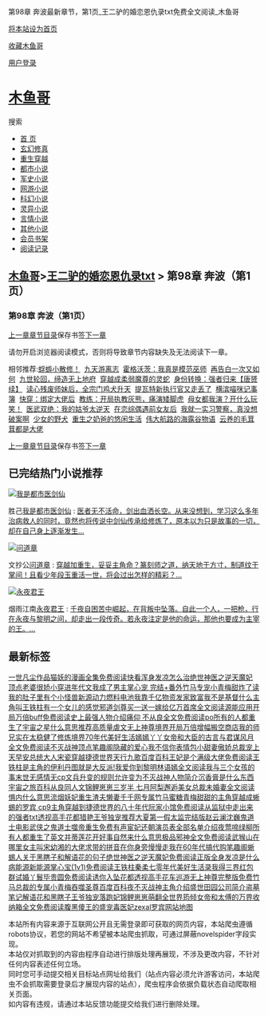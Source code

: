 第98章 奔波最新章节，第1页\_王二驴的婚恋恩仇录txt免费全文阅读\_木鱼哥

[将本站设为首页](javascript:winSetHP();)

[收藏木鱼哥](javascript:winAddFav())

[用户登录](/login.html?url=https%3A%2F%2Fwww.muyuge.net%2Finfo%2F3926859%2F66756872.html)

[木鱼哥](/)
========

搜索

* [首 页](/)
* [玄幻修真](/sort1/1.html)
* [重生穿越](/sort2/1.html)
* [都市小说](/sort3/1.html)
* [军史小说](/sort4/1.html)
* [网游小说](/sort5/1.html)
* [科幻小说](/sort6/1.html)
* [灵异小说](/sort7/1.html)
* [言情小说](/sort8/1.html)
* [其他小说](/sort9/1.html)
* [会员书架](/mybook.html)
* [阅读记录](/jilu.html)

[木鱼哥](/)>[王二驴的婚恋恩仇录txt](/info/3926859.html) > 第98章 奔波（第1页）
----------------------------------------------------------

### 第98章 奔波（第1页）

[上一章](/info/3926859/66756871.html)[章节目录](/info/3926859.html)保存书签[下一章](/info/3926859/66756872_1.html)

请勿开启浏览器阅读模式，否则将导致章节内容缺失及无法阅读下一章。

相邻推荐:[蜉蝣小散修！](/read/118663.html)  [九天游离志](/read/118662.html)  [霍格沃茨：我真是模范巫师](/read/118649.html)  [再告白一次又如何](/read/118658.html)  [九世轮回，缔造无上地府](/read/118646.html)  [穿越成柔弱魔尊的灵蛇](/read/118654.html)  [身份转换：强者归来【唐赟续】](https://www.shxsw.com/novel_132518/index.html)  [读心残废师妹后，全宗门鸡犬升天](/read/118661.html)  [提瓦特新执行官又走丢了](/read/118656.html)  [横滨喵咪记事簿](/read/118655.html)  [快穿：绑定大佬后](/read/118664.html)  [教练：开局执教灰熊，痛演矮脚虎](/read/118648.html)  [母女都我演？开什么玩笑！](/read/118653.html)  [医武双绝：我的姑爷太逆天](/read/118652.html)  [在恋综偶遇前女友后](/read/118660.html)  [我就一实习警察，真没想破案啊](/read/118651.html)  [少女的野犬](/read/118659.html)  [重生之奶爸的悠闲生活](/read/118647.html)  [伟大航路的海露谷物语](/read/118657.html)  [云养的毛茸茸都是大佬](/read/118650.html)

[上一章](/info/3926859/66756871.html)[章节目录](/info/3926859.html)保存书签[下一章](/info/3926859/66756872_1.html)

已完结热门小说推荐
---------

[![我是都市医剑仙](/img/72879.jpg)](/read/72879.html)

胜己[我是都市医剑仙](/read/72879.html)
:   [医者无不活命，剑出血洒长空。从来没想到，学习这么多年治病救人的同时，竟然也将传说中剑仙传承给修炼了，原本以为只是故事的一切，却在自己身上逐渐发生...](/read/72879.html)

[![问道章](/img/72880.jpg)](/read/72880.html)

文抄公[问道章](/read/72880.html)
:   [穿越加重生，妥妥主角命？篆刻师之道，纳天地于方寸，制道纹于掌间！且看少年段玉重活一世，将会过出怎样的精彩？...](/read/72880.html)

[![永夜君王](/img/568.jpg)](/read/568.html)

烟雨江南[永夜君王](/read/568.html)
:   [千夜自困苦中崛起，在背叛中坠落。自此一个人，一把枪，行在永夜与黎明之间，却走出一段传奇。若永夜注定是他的命运，那他也要成为主宰的王。...](/read/568.html)

最新标签
----

[一世凡尘作品](/info/3929742.html)[猫妖的漫画全集免费阅读快看](/info/3930008.html)[浑身发凉怎么治](/info/3929854.html)[绝世神医之逆天魔妃 顶点](/info/3929859.html)[老婆很娇小](/info/3929964.html)[穿进年代文我成了男主掌心宠 完结+番外](/info/3929921.html)[竹马专宠小青梅甜炸了读](/info/3929899.html)[我的肚子里有个小怪兽](/info/3929761.html)[新源动力燃料电池](/info/3929770.html)[我靠千亿物资发家致富](/info/3929878.html)[我不是基督](/info/3929829.html)[什么主角叫王铁柱](/info/3929969.html)[有一个女儿的感觉](/info/3930006.html)[邪道剑尊](/info/3929879.html)[买一送一嫁给亿万首席全文阅读](/info/3929785.html)[源能应用](/info/3929768.html)[开局万倍buff免费阅读](/info/3929886.html)[史上最强人物介绍](/info/3929979.html)[痛仰 不](/info/3929820.html)[从良全文免费阅读po](/info/3929914.html)[所有的人都重生了](/info/3929740.html)[宇宙之星什么意思](/info/3929954.html)[推荐高质量虐文](/info/3929845.html)[无上神尊境界](/info/3929933.html)[开局万倍增幅搬空商店](/info/3929887.html)[我的师兄实在太稳健了修炼境界](/info/3929780.html)[70年代美好生活嫣嫣丫丫](/info/3929732.html)[女帝和大臣的古言](/info/3929889.html)[与君谋风月全文免费阅读](/info/3929993.html)[不灭战神顶点笔趣阁](/info/3929835.html)[隐藏的爱心](/info/3929939.html)[我不信你表情包](/info/3929828.html)[小甜妻傲娇总裁宠上天](/info/3929844.html)[早安总统大人宋瓷](/info/3929870.html)[穿越捷德世界](/info/3929977.html)[天行九歌百度百科](/info/3929753.html)[王妃是个满级大佬免费阅读](/info/3929721.html)[王铁柱是主角的](/info/3929966.html)[伊利丹图](/info/3929936.html)[就是大反派!](/info/3929919.html)[我爱你到黎明林语嫣全文阅读](/info/3929999.html)[我与三个女孩的事](/info/3929937.html)[末世无感情无cp文](/info/3929858.html)[兵升变的规则允许变为](/info/3929912.html)[不灭战神人物简介](/info/3929834.html)[沉香膏是什么东西](/info/3929983.html)[宇宙之旅百科](/info/3929951.html)[从良同人文](/info/3929915.html)[锦鲤崽崽三岁半 七月阿梨](/info/3929868.html)[邂逅美女总裁未婚妻全文阅读](/info/3929935.html)[惧内什么意思](/info/3929819.html)[流烟妖妃](/info/3929755.html)[重生渣夫懒妻千千网](/info/3929831.html)[专属竹马蜜糖青梅甜甜的](/info/3929900.html)[主角穿越成蜥蜴的](/info/3929724.html)[罗宾 cp9](/info/3929727.html)[主角穿越到捷德世界的](/info/3929978.html)[八十年代阮家小馆免费阅读](/info/3929838.html)[从监狱中走出来的强者txt](/info/3929856.html)[透视高手花都猎艳](/info/3929898.html)[王爷独宠推荐](/info/3929792.html)[大夏第一假太监完结版](/info/3929928.html)[赵云澜沈巍](/info/3929763.html)[鬼道士电影](/info/3929778.html)[武侠之鬼道士](/info/3929777.html)[噬帝重生免费有声](/info/3929818.html)[宦妃还朝演员表全部名单介绍](/info/3930007.html)[夜莺啼绿柳](/info/3929908.html)[所有人都重生了英文](/info/3929739.html)[并蒂莲花开好事自然来什么意思](/info/3929962.html)[极品邪神全文免费阅读](/info/3929927.html)[武猴山在哪里](/info/3929719.html)[女主叫宋幼湘的](/info/3929873.html)[大佬求带的拼音](/info/3929871.html)[在你身旁慢慢走](/info/3930005.html)[我在60年代搞代购笔趣阁](/info/3929737.html)[蜥蜴人](/info/3929723.html)[关于黑瞎子和解语花的句子](/info/3929822.html)[绝世神医之逆天魔妃免费阅读正版](/info/3929863.html)[全身发凉是什么病](/info/3929852.html)[能源新能源](/info/3929771.html)[掌心宝(1v1)](/info/3929764.html)[免费阅读王铁柱秦柔](/info/3929970.html)[七零年代美好生活录](/info/3929733.html)[我得三界红包群](/info/3929787.html)[试婚丫鬟毕贵圆免费阅读](/info/3929750.html)[诱你入坠](/info/3929782.html)[花都透视高手花车巡游](/info/3929895.html)[无上神尊完整版免费](/info/3929931.html)[竹马总裁的专属小青梅](/info/3929901.html)[吞噬圣尊百度百科夜](/info/3929817.html)[不灭战神主角介绍](/info/3929833.html)[盛世田园公司简介](/info/3929717.html)[盗墓笔记解语花和黑瞎子](/info/3929824.html)[王爷独宠落跑妃](/info/3929795.html)[锦鲤崽崽萌翻全世界筠倾](/info/3929867.html)[女帝和太傅的](/info/3929888.html)[万界收纳箱全文免费阅读](/info/3929722.html)[腹黑傻王的盛宠毒医妃](/info/3929872.html)[zexal罗宾](/info/3929728.html)[网站地图](/sitemap_1.xml)

本站所有内容来源于互联网公开且无需登录即可获取的网页内容，本站爬虫遵循robots协议，若您的网站不希望被本站爬虫抓取，可通过屏蔽novelspider字段实现。  
本站仅对抓取到的内容由程序自动进行排版处理再展现，不涉及更改内容，不针对任何内容表述任何立场。  
同时您可手动提交相关目标站点网址给我们（站点内容必须允许游客访问，本站爬虫不会抓取需要登录后才展现内容的站点），爬虫程序会依据负载状态自动爬取相关页面。  
如内容有违规，请通过本站反馈功能提交给我们进行删除处理。